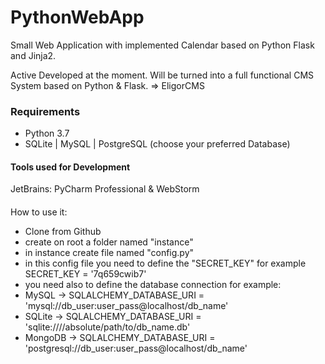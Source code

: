 # PythonWebApp

Small Web Application with implemented Calendar based on Python Flask and Jinja2.

Active Developed at the moment.
Will be turned into a full functional CMS System based on Python & Flask.
=> EligorCMS

### Requirements
- Python 3.7
- SQLite | MySQL | PostgreSQL (choose your preferred Database)

#### Tools used for Development
JetBrains: PyCharm Professional & WebStorm

####

How to use it:
- Clone from Github
- create on root a folder named "instance"
- in instance create file named "config.py"
- in this config file you need to define the "SECRET_KEY" for example SECRET_KEY = '7q659cwib7'
- you need also to define the database connection for example:
- MySQL -> SQLALCHEMY_DATABASE_URI = 'mysql://db_user:user_pass@localhost/db_name'
- SQLite -> SQLALCHEMY_DATABASE_URI = 'sqlite:////absolute/path/to/db_name.db'
- MongoDB -> SQLALCHEMY_DATABASE_URI = 'postgresql://db_user:user_pass@localhost/db_name'
